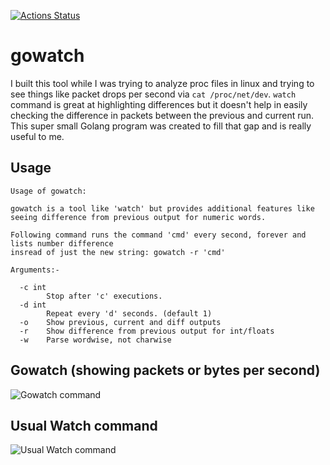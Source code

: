 [![Actions Status](https://github.com/shadyabhi/gowatch/workflows/Go/badge.svg)](https://github.com/shadyabhi/gowatch/actions)

gowatch
=======

I built this tool while I was trying to analyze proc files in linux and trying to see things like packet drops per second via `cat /proc/net/dev`. `watch` command is great at highlighting differences but it doesn't help in easily checking the difference in packets between the previous and current run. This super small Golang program was created to fill that gap and is really useful to me. 

## Usage

```
Usage of gowatch:

gowatch is a tool like 'watch' but provides additional features like
seeing difference from previous output for numeric words.

Following command runs the command 'cmd' every second, forever and lists number difference
insread of just the new string: gowatch -r 'cmd'

Arguments:-

  -c int
        Stop after 'c' executions.
  -d int
        Repeat every 'd' seconds. (default 1)
  -o    Show previous, current and diff outputs
  -r    Show difference from previous output for int/floats
  -w    Parse wordwise, not charwise
```

## Gowatch (showing packets or bytes per second)
![Gowatch command](https://shadyabhi.keybase.pub/gowatch_command.gif)

## Usual Watch command
![Usual Watch command](https://shadyabhi.keybase.pub/watch_command.gif)
